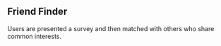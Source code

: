 ## Friend Finder

Users are presented a survey and then matched with others who share common interests.
